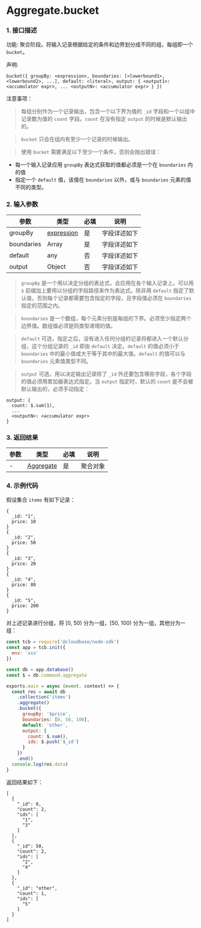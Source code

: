 # Aggregate.bucket

### 1. 接口描述

功能: 聚合阶段。将输入记录根据给定的条件和边界划分成不同的组，每组即一个 `bucket`。

声明:

`bucket({ groupBy: <expression>, boundaries: [<lowerbound1>, <lowerbound2>, ...], default: <literal>, output: { <output1>: <accumulator expr>, ... <outputN>: <accumulator expr> } })`

注意事项：

> 每组分别作为一个记录输出，包含一个以下界为值的 `_id` 字段和一个以组中记录数为值的 `count` 字段。`count` 在没有指定 `output` 的时候是默认输出的。

> `bucket` 只会在组内有至少一个记录的时候输出。

> 使用 `bucket` 需要满足以下至少一个条件，否则会抛出错误：

- 每一个输入记录应用 `groupBy` 表达式获取的值都必须是一个在 `boundaries` 内的值
- 指定一个 `default` 值，该值在 `boundaries` 以外，或与 `boundaries` 元素的值不同的类型。

### 2. 输入参数

| 参数       | 类型                           | 必填 | 说明         |
| ---------- | ------------------------------ | ---- | ------------ |
| groupBy    | [expression](../expression.md) | 是   | 字段详述如下 |
| boundaries | Array                          | 是   | 字段详述如下 |
| default    | any                            | 否   | 字段详述如下 |
| output     | Object                         | 否   | 字段详述如下 |

> `groupBy` 是一个用以决定分组的表达式，会应用在各个输入记录上。可以用 `$` 前缀加上要用以分组的字段路径来作为表达式。除非用 `default` 指定了默认值，否则每个记录都需要包含指定的字段，且字段值必须在 `boundaries` 指定的范围之内。

> `boundaries` 是一个数组，每个元素分别是每组的下界。必须至少指定两个边界值。数组值必须是同类型递增的值。

> `default` 可选，指定之后，没有进入任何分组的记录将都进入一个默认分组，这个分组记录的 `_id` 即由 `default` 决定。`default` 的值必须小于 `boundaries` 中的最小值或大于等于其中的最大值。`default` 的值可以与 `boundaries` 元素值类型不同。

> `output` 可选，用以决定输出记录除了 `_id` 外还要包含哪些字段，各个字段的值必须用累加器表达式指定。当 `output` 指定时，默认的 `count` 是不会被默认输出的，必须手动指定：

```
output: {
  count: $.sum(1),
  ...
  <outputN>: <accumulator expr>
}
```

### 3. 返回结果

| 参数 | 类型                         | 必填 | 说明     |
| ---- | ---------------------------- | ---- | -------- |
| -    | [Aggregate](../aggregate.md) | 是   | 聚合对象 |

### 4. 示例代码

假设集合 `items` 有如下记录：

```
{
  _id: "1",
  price: 10
}
{
  _id: "2",
  price: 50
}
{
  _id: "3",
  price: 20
}
{
  _id: "4",
  price: 80
}
{
  _id: "5",
  price: 200
}
```

对上述记录进行分组，将 [0, 50) 分为一组，[50, 100) 分为一组，其他分为一组：

```js
const tcb = require('@cloudbase/node-sdk')
const app = tcb.init({
  env: 'xxx'
})

const db = app.database()
const $ = db.command.aggregate

exports.main = async (event, context) => {
  const res = await db
    .collection('items')
    .aggregate()
    .bucket({
      groupBy: '$price',
      boundaries: [0, 50, 100],
      default: 'other',
      output: {
        count: $.sum(),
        ids: $.push('$_id')
      }
    })
    .end()
  console.log(res.data)
}
```

返回结果如下：

```
[
  {
    "_id": 0,
    "count": 2,
    "ids": [
      "1",
      "3"
    ]
  },
  {
    "_id": 50,
    "count": 2,
    "ids": [
      "2",
      "4"
    ]
  },
  {
    "_id": "other",
    "count": 1,
    "ids": [
      "5"
    ]
  }
]
```
